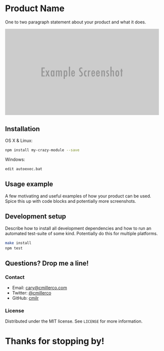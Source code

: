 # Product Name

One to two paragraph statement about your product and what it does.

![](screenshot.png)

## Installation

OS X & Linux:

```sh
npm install my-crazy-module --save
```

Windows:

```sh
edit autoexec.bat
```

## Usage example

A few motivating and useful examples of how your product can be used. Spice this up with code blocks and potentially more screenshots.

## Development setup

Describe how to install all development dependencies and how to run an automated test-suite of some kind. Potentially do this for multiple platforms.

```sh
make install
npm test
```

## Questions? Drop me a line!

### Contact
- Email: cary@cmillerco.com
- Twitter: [@cmillerco](https://twitter.com/cmillerco)
- GitHub: [cmilr](https://github.com/cmilr/)

### License
Distributed under the MIT license. See ``LICENSE`` for more information.

# Thanks for stopping by!
